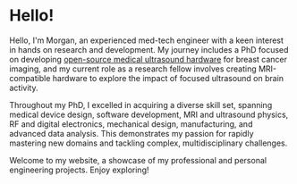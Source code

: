 # Hello!

Hello, I'm Morgan, an experienced med-tech engineer with a keen interest in hands on research and development. My journey includes a PhD focused on developing [open-source medical ultrasound hardware](./open-source-ultrasound.md) for breast cancer imaging, and my current role as a research fellow involves creating MRI-compatible hardware to explore the impact of focused ultrasound on brain activity.

Throughout my PhD, I excelled in acquiring a diverse skill set, spanning medical device design, software development, MRI and ultrasound physics, RF and digital electronics, mechanical design, manufacturing, and advanced data analysis. This demonstrates my passion for rapidly mastering new domains and tackling complex, multidisciplinary challenges.

Welcome to my website, a showcase of my professional and personal engineering projects. Enjoy exploring!